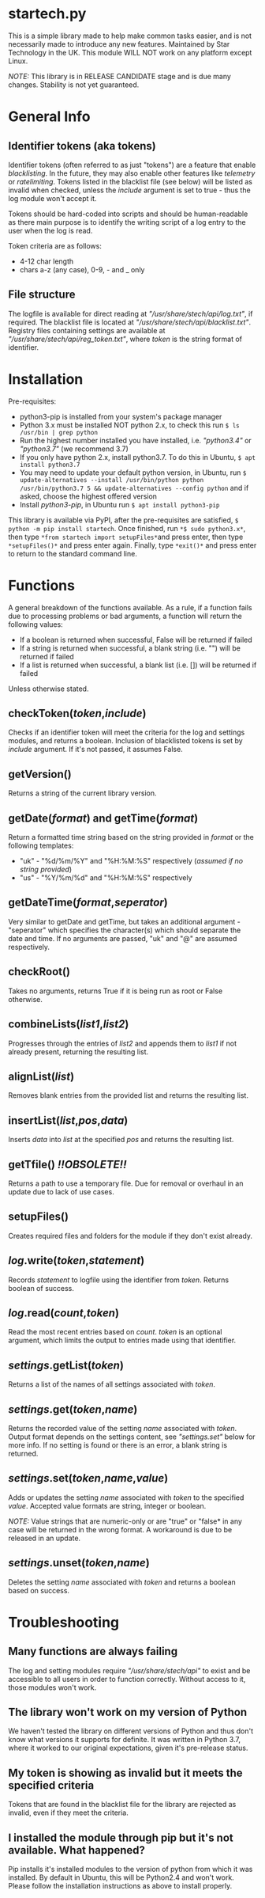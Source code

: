 # startech.py

This is a simple library made to help make common tasks easier, and is not necessarily made to introduce any new features. Maintained by Star Technology in the UK. This module WILL NOT work on any platform except Linux.

*NOTE:* This library is in RELEASE CANDIDATE stage and is due many changes. Stability is not yet guaranteed.

# General Info
## Identifier tokens (aka tokens)
Identifier tokens (often referred to as just "tokens") are a feature that enable *blacklisting*. In the future, they may also enable other features like *telemetry* or *ratelimiting*. Tokens listed in the blacklist file (see below) will be listed as invalid when checked, unless the *include* argument is set to true - thus the log module won't accept it.

Tokens should be hard-coded into scripts and should be human-readable as there main purpose is to identify the writing script of a log entry to the user when the log is read. 

Token criteria are as follows:

 - 4-12 char length
 - chars a-z (any case), 0-9, - and _ only

## File structure
The logfile is available for direct reading at *"/usr/share/stech/api/log.txt"*, if required. The blacklist file is located at *"/usr/share/stech/api/blacklist.txt"*. Registry files containing settings are available at *"/usr/share/stech/api/reg_token.txt"*, where *token* is the string format of identifier.

# Installation

Pre-requisites:
- python3-pip is installed from your system's package manager
- Python 3.x must be installed NOT python 2.x, to check this run `$ ls /usr/bin | grep python`
- Run the highest number installed you have installed, i.e. *"python3.4"* or *"python3.7"* (we recommend 3.7)
- If you only have python 2.x, install python3.7. To do this in Ubuntu, `$ apt install python3.7`
- You may need to update your default python version, in Ubuntu, run `$ update-alternatives --install /usr/bin/python python /usr/bin/python3.7 5 && update-alternatives --config python` and if asked, choose the highest offered version
- Install *python3-pip*, in Ubuntu run `$ apt install python3-pip`

This library is available via PyPI, after the pre-requisites are satisfied, `$ python -m pip install startech`. Once finished, run `*$ sudo python3.x*`, then type `*from startech import setupFiles*`and press enter, then type `*setupFiles()*` and press enter again. Finally, type `*exit()*` and press enter to return to the standard command line.

# Functions
A general breakdown of the functions available. As a rule, if a function fails due to processing problems or bad arguments, a function will return the following values:

 - If a boolean is returned when successful, False will be returned if failed
 - If a string is returned when successful, a blank string (i.e. "") will be returned if failed
 - If a list is returned when successful, a blank list (i.e. []) will be returned if failed

Unless otherwise stated.

## checkToken(*token*,*include*)
Checks if an identifier token will meet the criteria for the log and settings modules, and returns a boolean. Inclusion of blacklisted tokens is set by *include* argument. If it's not passed, it assumes False.

## getVersion()
Returns a string of the current library version.

## getDate(*format*) and getTime(*format*)
Return a formatted time string based on the string provided in *format* or the following templates:
 - "uk" - "%d/%m/%Y" and "%H:%M:%S" respectively (*assumed if no string provided*)
 - "us" - "%Y/%m/%d" and "%H:%M:%S" respectively

##  getDateTime(*format*,*seperator*)
Very similar to getDate and getTime, but takes an additional argument - "seperator" which specifies the character(s) which should separate the date and time. If no arguments are passed, "uk" and "@" are assumed respectively.

## checkRoot()
Takes no arguments, returns True if it is being run as root or False otherwise.

## combineLists(*list1*,*list2*)
Progresses through the entries of *list2* and appends them to *list1* if not already present, returning the resulting list.

## alignList(*list*)
Removes blank entries from the provided list and returns the resulting list.

## insertList(*list*,*pos*,*data*)
Inserts *data* into *list* at the specified *pos* and returns the resulting list.

## getTfile()  *!!OBSOLETE!!*
Returns a path to use a temporary file. Due for removal or overhaul in an update due to lack of use cases.

## setupFiles()
Creates required files and folders for the module if they don't exist already.

## *log*.write(*token*,*statement*)
Records *statement* to logfile using the identifier from *token*. Returns boolean of success.

## *log*.read(*count*,*token*)
Read the most recent entries based on *count*. *token* is an optional argument, which limits the output to entries made using that identifier.

## *settings*.getList(*token*)
Returns a list of the names of all settings associated with *token*.

## *settings*.get(*token*,*name*)
Returns the recorded value of the setting *name* associated with *token*. Output format depends on the settings content, see *"settings.set"* below for more info. If no setting is found or there is an error, a blank string is returned.

## *settings*.set(*token*,*name*,*value*)
Adds or updates the setting *name* associated with *token* to the specified *value*. Accepted value formats are string, integer or boolean.

*NOTE:* Value strings that are numeric-only or are "true" or "false* in any case will be returned in the wrong format. A workaround is due to be released in an update.

## *settings*.unset(*token*,*name*)
Deletes the setting *name* associated with *token* and returns a boolean based on success.

# Troubleshooting
## Many functions are always failing
The log and setting modules require *"/usr/share/stech/api"* to exist and be accessible to all users in order to function correctly. Without access to it, those modules won't work.
## The library won't work on my version of Python
We haven't tested the library on different versions of Python and thus don't know what versions it supports for definite. It was written in Python 3.7, where it worked to our original expectations, given it's pre-release status.
## My token is showing as invalid but it meets the specified criteria
Tokens that are found in the blacklist file for the library are rejected as invalid, even if they meet the criteria.
## I installed the module through pip but it's not available. What happened?
Pip installs it's installed modules to the version of python from which it was installed. By default in Ubuntu, this will be Python2.4 and won't work. Please follow the installation instructions as above to install properly.
